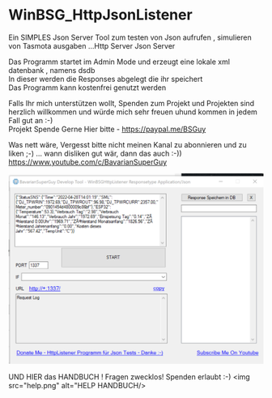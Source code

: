 # WinBSG_HttpJsonListener
Ein SIMPLES  Json Server Tool zum testen von Json aufrufen , simulieren von Tasmota ausgaben ...Http Server Json Server  

Das Programm startet im Admin Mode und erzeugt eine lokale xml datenbank , namens dsdb  
In dieser werden die Responses abgelegt die ihr speichert  
Das Programm kann kostenfrei genutzt werden  

Falls Ihr mich unterstützen wollt, Spenden zum Projekt und Projekten sind herzlich willkommen und würde mich sehr freuen uhund kommen in jedem Fall gut an :-)  
Projekt Spende Gerne Hier bitte - https://paypal.me/BSGuy  

Was nett wäre, Vergesst bitte nicht meinen Kanal zu abonnieren und zu liken ;-) ... wann disliken gut wär, dann das auch :-))  
https://www.youtube.com/c/BavarianSuperGuy  

<img src="Initial.png" alt="Start Formular"/>  

UND HIER das HANDBUCH ! Fragen zwecklos! Spenden  erlaubt :-)
<img src="help.png" alt="HELP HANDBUCH/>

